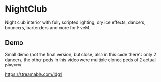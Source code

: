 # NightClub
Night club interior with fully scripted lighting, dry ice effects, dancers, bouncers, bartenders and more for FiveM.


## Demo
Small demo (not the final version, but close, also in this code there's only 2 dancers, the other peds in this video were multiple cloned peds of 2 actual players).

https://streamable.com/ldgrl
